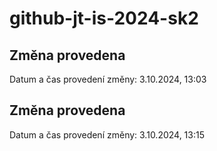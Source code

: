 # github-jt-is-2024-sk2

## Změna provedena
Datum a čas provedení změny: 3.10.2024, 13:03

## Změna provedena
Datum a čas provedení změny: 3.10.2024, 13:15
